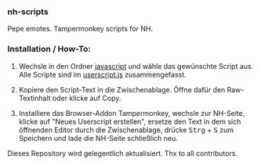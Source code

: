 ### nh-scripts

Pepe emotes. Tampermonkey scripts for NH.

### Installation / How-To:

1. Wechsle in den Ordner [javascript](javascript) und wähle das gewünschte Script aus. Alle Scripte sind im [userscript.js](javascript/userscript.js) zusammengefasst.

2. Kopiere den Script-Text in die Zwischenablage. Öffne dafür den Raw-Textinhalt oder klicke auf Copy.

3. Installiere das Browser-Addon Tampermonkey, wechsle zur NH-Seite, klicke auf "Neues Userscript erstellen", ersetze den Text in dem sich öffnenden Editor durch die Zwischenablage, drücke <kbd>Strg</kbd> + <kbd>S</kbd> zum Speichern und lade die NH-Seite schließlich neu.

Dieses Repository wird gelegentlich aktualisiert. Thx to all contributors.
